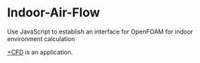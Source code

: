 # Indoor-Air-Flow
Use JavaScript to establish an interface for OpenFOAM for indoor environment calculation

[+CFD](http://www.jiacfd.com/#/life/lif_room) is an application.
